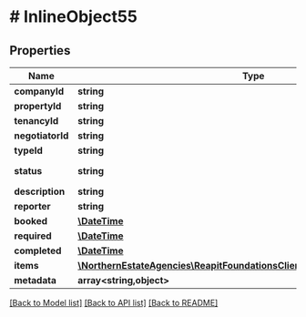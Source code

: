 # # InlineObject55

## Properties

Name | Type | Description | Notes
------------ | ------------- | ------------- | -------------
**companyId** | **string** | The unique identifier of the company that has been selected to perform the work | [optional]
**propertyId** | **string** | The unique identifier of the property where the work is to be carried out |
**tenancyId** | **string** | The unique identifier of the tenancy that the works order originated from | [optional]
**negotiatorId** | **string** | The unique identifier of the negotiator that booked the works order |
**typeId** | **string** | The unique id of the type of work that needs to be carried out |
**status** | **string** | The current status of the works order (pendingApproval/pendingQuote/raised/raisedToChase/landlordToComplete/complete/cancelled) |
**description** | **string** | A free text description of the work required |
**reporter** | **string** | The party requesting the work to be carried out (landlord/tenant/other) |
**booked** | [**\DateTime**](\DateTime.md) | The date when the works order was booked | [optional]
**required** | [**\DateTime**](\DateTime.md) | The date when the work is required to be completed by | [optional]
**completed** | [**\DateTime**](\DateTime.md) | The date when the work was completed | [optional]
**items** | [**\NorthernEstateAgencies\ReapitFoundationsClient\Model\WorksOrdersItems[]**](WorksOrdersItems.md) | Individual work items to attach to the works order |
**metadata** | **array<string,object>** | App specific metadata to set against the works order | [optional]

[[Back to Model list]](../../README.md#models) [[Back to API list]](../../README.md#endpoints) [[Back to README]](../../README.md)
